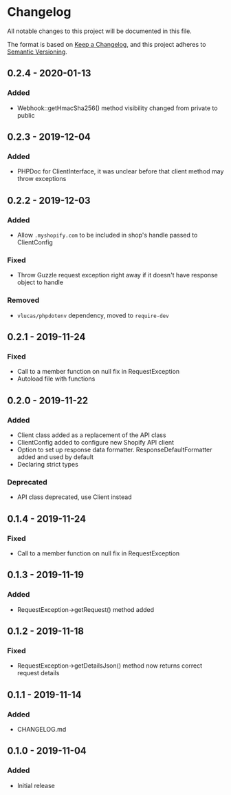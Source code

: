# Changelog

All notable changes to this project will be documented in this file.

The format is based on [Keep a Changelog](https://keepachangelog.com/en/1.0.0/),
and this project adheres to [Semantic Versioning](https://semver.org/spec/v2.0.0.html).

## 0.2.4 - 2020-01-13
### Added
-   Webhook::getHmacSha256() method visibility changed from private to public

## 0.2.3 - 2019-12-04
### Added
-   PHPDoc for ClientInterface, it was unclear before that client method may throw exceptions

## 0.2.2 - 2019-12-03
### Added
-   Allow `.myshopify.com` to be included in shop's handle passed to ClientConfig

### Fixed
-   Throw Guzzle request exception right away if it doesn't have response object to handle

### Removed
-   `vlucas/phpdotenv` dependency, moved to `require-dev`

## 0.2.1 - 2019-11-24
### Fixed
-   Call to a member function on null fix in RequestException
-   Autoload file with functions

## 0.2.0 - 2019-11-22
### Added
-   Client class added as a replacement of the API class 
-   ClientConfig added to configure new Shopify API client
-   Option to set up response data formatter. ResponseDefaultFormatter added and used by default
-   Declaring strict types

### Deprecated
-   API class deprecated, use Client instead

## 0.1.4 - 2019-11-24
### Fixed
-   Call to a member function on null fix in RequestException

## 0.1.3 - 2019-11-19
### Added
-   RequestException->getRequest() method added

## 0.1.2 - 2019-11-18
### Fixed
-   RequestException->getDetailsJson() method now returns correct request details

## 0.1.1 - 2019-11-14
### Added
-   CHANGELOG.md

## 0.1.0 - 2019-11-04
### Added
-   Initial release
